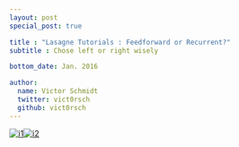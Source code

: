 ```yaml
---
layout: post
special_post: true

title : "Lasagne Tutorials : Feedforward or Recurrent?"
subtitle : Chose left or right wisely

bottom_date: Jan. 2016

author:
  name: Victor Schmidt
  twitter: vict0rsch
  github: vict0rsch
---
```





[![i1][feedforward]](feedforward/)[![i2][recurrent]](recurrent/)



[feedforward]: http://s12.postimg.org/fravrskql/HE_pasta_plus_pizza_thinkstock_jpg_rend_sni18col.jpg
[recurrent]: http://s24.postimg.org/ptxkbawhx/HE_pasta_plus_pizza_thinkstock_jpg_rend_sni18col.jpg
